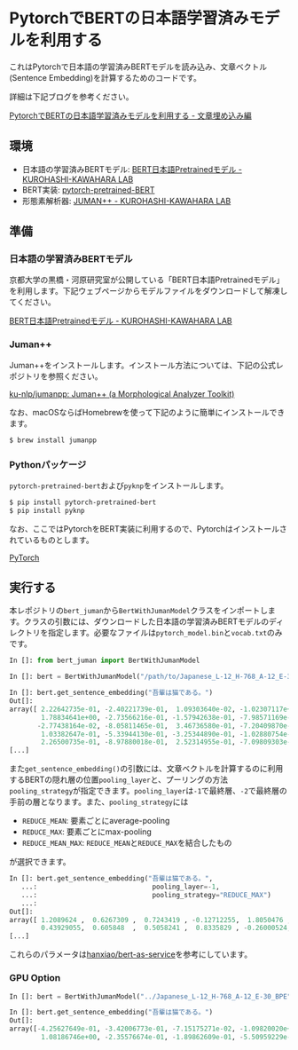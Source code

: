 # PytorchでBERTの日本語学習済みモデルを利用する

これはPytorchで日本語の学習済みBERTモデルを読み込み、文章ベクトル(Sentence Embedding)を計算するためのコードです。

詳細は下記ブログを参考ください。

[PytorchでBERTの日本語学習済みモデルを利用する - 文章埋め込み編](https://http://yag-ays.github.io/project/pytorch_bert_japanese/)

## 環境

- 日本語の学習済みBERTモデル: [BERT日本語Pretrainedモデル \- KUROHASHI\-KAWAHARA LAB](http://nlp.ist.i.kyoto-u.ac.jp/index.php?BERT%E6%97%A5%E6%9C%AC%E8%AA%9EPretrained%E3%83%A2%E3%83%87%E3%83%AB)
- BERT実装: [pytorch-pretrained-BERT](https://github.com/huggingface/pytorch-pretrained-BERT)
- 形態素解析器: [JUMAN\+\+ \- KUROHASHI\-KAWAHARA LAB](http://nlp.ist.i.kyoto-u.ac.jp/index.php?JUMAN++)

## 準備

### 日本語の学習済みBERTモデル
京都大学の黒橋・河原研究室が公開している「BERT日本語Pretrainedモデル」を利用します。下記ウェブページからモデルファイルをダウンロードして解凍してください。

[BERT日本語Pretrainedモデル \- KUROHASHI\-KAWAHARA LAB](http://nlp.ist.i.kyoto-u.ac.jp/index.php?BERT%E6%97%A5%E6%9C%AC%E8%AA%9EPretrained%E3%83%A2%E3%83%87%E3%83%AB)

### Juman++
Juman++をインストールします。インストール方法については、下記の公式レポジトリを参照ください。

[ku\-nlp/jumanpp: Juman\+\+ \(a Morphological Analyzer Toolkit\)](https://github.com/ku-nlp/jumanpp)

なお、macOSならばHomebrewを使って下記のように簡単にインストールできます。

```sh
$ brew install jumanpp
```

### Pythonパッケージ
`pytorch-pretrained-bert`および`pyknp`をインストールします。

```sh
$ pip install pytorch-pretrained-bert
$ pip install pyknp
```

なお、ここではPytorchをBERT実装に利用するので、Pytorchはインストールされているものとします。

[PyTorch](https://pytorch.org/)

## 実行する
本レポジトリの`bert_juman`から`BertWithJumanModel`クラスをインポートします。クラスの引数には、ダウンロードした日本語の学習済みBERTモデルのディレクトリを指定します。必要なファイルは`pytorch_model.bin`と`vocab.txt`のみです。


```py
In []: from bert_juman import BertWithJumanModel

In []: bert = BertWithJumanModel("/path/to/Japanese_L-12_H-768_A-12_E-30_BPE")

In []: bert.get_sentence_embedding("吾輩は猫である。")
Out[]:
array([ 2.22642735e-01, -2.40221739e-01,  1.09303640e-02, -1.02307117e+00,
        1.78834641e+00, -2.73566216e-01, -1.57942638e-01, -7.98571169e-01,
       -2.77438164e-02, -8.05811465e-01,  3.46736580e-01, -7.20409870e-01,
        1.03382647e-01, -5.33944130e-01, -3.25344890e-01, -1.02880754e-01,
        2.26500735e-01, -8.97880018e-01,  2.52314955e-01, -7.09809303e-01,
[...]        
```

また`get_sentence_embedding()`の引数には、文章ベクトルを計算するのに利用するBERTの隠れ層の位置`pooling_layer`と、プーリングの方法`pooling_strategy`が指定できます。`pooling_layer`は`-1`で最終層、`-2`で最終層の手前の層となります。また、`pooling_strategy`には

- `REDUCE_MEAN`: 要素ごとにaverage-pooling
- `REDUCE_MAX`: 要素ごとにmax-pooling
- `REDUCE_MEAN_MAX`: `REDUCE_MEAN`と`REDUCE_MAX`を結合したもの

が選択できます。

```py
In []: bert.get_sentence_embedding("吾輩は猫である。",
   ...:                             pooling_layer=-1,
   ...:                             pooling_strategy="REDUCE_MAX")
   ...:
Out[]:
array([ 1.2089624 ,  0.6267309 ,  0.7243419 , -0.12712255,  1.8050476 ,
        0.43929055,  0.605848  ,  0.5058241 ,  0.8335829 , -0.26000524,
[...]        
```

これらのパラメータは[hanxiao/bert-as-service](https://github.com/hanxiao/bert-as-service)を参考にしています。

### GPU Option

```py
In []: bert = BertWithJumanModel("../Japanese_L-12_H-768_A-12_E-30_BPE", use_cuda=True)

In []: bert.get_sentence_embedding("吾輩は猫である。")
Out[]:
array([-4.25627649e-01, -3.42006773e-01, -7.15175271e-02, -1.09820020e+00,
        1.08186746e+00, -2.35576674e-01, -1.89862609e-01, -5.50959229e-01,
```
